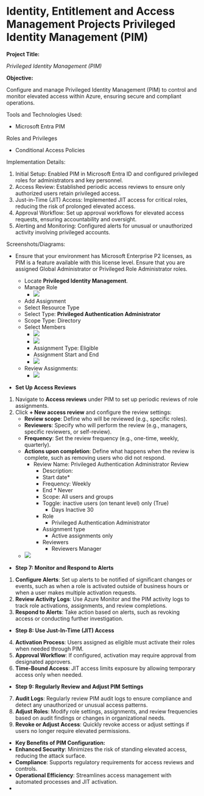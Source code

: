 # Identity, Entitlement and Access Management Projects Privileged Identity Management (PIM)

**Project Title:**

_Privileged Identity Management (PIM)_

**Objective:**

Configure and manage Privileged Identity Management (PIM) to control and monitor elevated access within Azure, ensuring secure and compliant operations.

Tools and Technologies Used:

*   Microsoft Entra PIM

Roles and Privileges

*   Conditional Access Policies

Implementation Details:

1. Initial Setup: Enabled PIM in Microsoft Entra ID and configured privileged roles for administrators and key personnel.
2. Access Review: Established periodic access reviews to ensure only authorized users retain privileged access.
3. Just-in-Time (JIT) Access: Implemented JIT access for critical roles, reducing the risk of prolonged elevated access.
4. Approval Workflow: Set up approval workflows for elevated access requests, ensuring accountability and oversight.
5. Alerting and Monitoring: Configured alerts for unusual or unauthorized activity involving privileged accounts.

  

Screenshots/Diagrams:

*   Ensure that your environment has Microsoft Enterprise P2 licenses, as PIM is a feature available with this license level. Ensure that you are assigned Global Administrator or Privileged Role Administrator roles.
    *   Locate **Privileged Identity Management**.
    *   Manage Role
        *   ![](https://t9014131694.p.clickup-attachments.com/t9014131694/fd710369-a167-42bf-9237-12a14b3f7fa5/image.png)
    *   Add Assignment
    *   Select Resource Type
    *   Select Type: **Privileged Authentication Administrator**
    *   Scope Type: Directory
    *   Select Members
        *   ![](https://t9014131694.p.clickup-attachments.com/t9014131694/3be25331-95b6-4687-88b4-c5e8083fc35f/image.png)
        *   ![](https://t9014131694.p.clickup-attachments.com/t9014131694/2b2cfaf9-9ccf-4f82-86f6-7fb8ac465194/image.png)
        *   Assignment Type: Eligible
        *   Assignment Start and End
        *   ![](https://t9014131694.p.clickup-attachments.com/t9014131694/25028e60-8679-42ae-8fd8-59c34afbe8f0/image.png)
    *   Review Assignments:
        *   ![](https://t9014131694.p.clickup-attachments.com/t9014131694/356a30e5-f314-4944-951a-a823261817e2/image.png)

  

*   **Set Up Access Reviews**
1. Navigate to **Access reviews** under PIM to set up periodic reviews of role assignments.
2. Click **\+ New access review** and configure the review settings:
    *   **Review scope**: Define who will be reviewed (e.g., specific roles).
    *   **Reviewers**: Specify who will perform the review (e.g., managers, specific reviewers, or self-review).
    *   **Frequency**: Set the review frequency (e.g., one-time, weekly, quarterly).
    *   **Actions upon completion**: Define what happens when the review is complete, such as removing users who did not respond.
        *   Review Name: Privileged Authentication Administrator Review
            *   Description:
            *   Start date\*
            *   Frequency: Weekly
            *   End \* Never
            *   Scope: All users and groups
            *   Toggle: inactive users (on tenant level) only (True)
                *   Days Inactive 30
            *   Role
                *   Privileged Authentication Administrator
            *   Assignment type
                *   Active assignments only
            *   Reviewers
                *   Reviewers Manager
    *   ![](https://t9014131694.p.clickup-attachments.com/t9014131694/9b0fa63c-7124-4534-aa33-8a0d7a178366/image.png)

  

  

  

  

  

  

  

  

  

  

  

  

  

  

*   **Step 7: Monitor and Respond to Alerts**
1. **Configure Alerts**: Set up alerts to be notified of significant changes or events, such as when a role is activated outside of business hours or when a user makes multiple activation requests.
2. **Review Activity Logs**: Use Azure Monitor and the PIM activity logs to track role activations, assignments, and review completions.
3. **Respond to Alerts**: Take action based on alerts, such as revoking access or conducting further investigation.
*   **Step 8: Use Just-In-Time (JIT) Access**
4. **Activation Process**: Users assigned as eligible must activate their roles when needed through PIM.
5. **Approval Workflow**: If configured, activation may require approval from designated approvers.
6. **Time-Bound Access**: JIT access limits exposure by allowing temporary access only when needed.
*   **Step 9: Regularly Review and Adjust PIM Settings**
7. **Audit Logs**: Regularly review PIM audit logs to ensure compliance and detect any unauthorized or unusual access patterns.
8. **Adjust Roles**: Modify role settings, assignments, and review frequencies based on audit findings or changes in organizational needs.
9. **Revoke or Adjust Access**: Quickly revoke access or adjust settings if users no longer require elevated permissions.
*   **Key Benefits of PIM Configuration:**
*   **Enhanced Security**: Minimizes the risk of standing elevated access, reducing the attack surface.
*   **Compliance**: Supports regulatory requirements for access reviews and controls.
*   **Operational Efficiency**: Streamlines access management with automated processes and JIT activation.
*